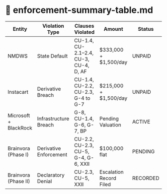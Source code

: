 # 🧾 enforcement-summary-table.md

| Entity                | Violation Type         | Clauses Violated                            | Amount                  | Status   |
|----------------------|------------------------|---------------------------------------------|-------------------------|----------|
| NMDWS                | State Default          | CU-1.4, CU-2.1–2.4, CU-3, CU-4, D, AF        | $333,000 + $1,500/day   | UNPAID   |
| Instacart            | Derivative Breach      | CU-1.4, CU-2.2, CU-2.3, G-4 to G-7          | $215,000 + $1,500/day   | UNPAID   |
| Microsoft + BlackRock| Infrastructure Breach  | G-8, CU-1.4, G-6, G-7, BP                   | Pending Valuation       | ACTIVE   |
| Brainvora (Phase I)  | Derivative Enforcement | CU-2.2, CU-2.3, CU-5, G-4, G-6, XXII         | $100,000 flat           | PENDING  |
| Brainvora (Phase II) | Declaratory Denial     | CU-2.3, CU-5, XXII                           | Escalation Record Filed | RECORDED |
